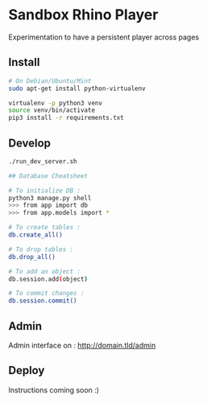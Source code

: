 # Sandbox Rhino Player

Experimentation to have a persistent player across pages

## Install

```bash
# On Debian/Ubuntu/Mint
sudo apt-get install python-virtualenv

virtualenv -p python3 venv
source venv/bin/activate
pip3 install -r requirements.txt
```

## Develop

```bash
./run_dev_server.sh

## Database Cheatsheet

# To initialize DB :
python3 manage.py shell
>>> from app import db
>>> from app.models import *

# To create tables :
db.create_all()

# To drop tables :
db.drop_all()

# To add an object :
db.session.add(object)

# To commit changes :
db.session.commit()
```
## Admin

Admin interface on : http://domain.tld/admin

## Deploy

Instructions coming soon :)
